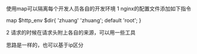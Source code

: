 使用map可以隔离每个开发人员各自的开发环境
1 nginx的配置文件添加如下指令

map $http_env $dir{
    'zhuang' 'zhuang';
    default 'root';
}

2 请求的时候在请求头附上各自的来源，可以用一些工具

思路是一样的，也可以基于ip区分


